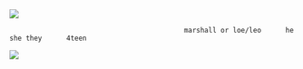 
<img src="https://media.discordapp.net/attachments/1267171422275502165/1289354939080118343/224_Sem_Titulo_20240927193603.png?ex=66f884dc&is=66f7335c&hm=48dcc1a349a0ea2f16ec16a1182ad09daef95f86fd481495cb8e93e5ae367fae&"/>


                                               marshall or loe/leo      he she they      4teen 
                                         


<img src="https://media.discordapp.net/attachments/1267171422275502165/1289354939373584468/226_Sem_Titulo_20240927193519.png?ex=66f884dc&is=66f7335c&hm=441a70375e850c2f50b3ca23a052649bc76b4ece167b880514c55388c524720b&"/>

                                               
